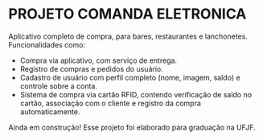 # PROJETO COMANDA ELETRONICA

Aplicativo completo de compra, para bares, restaurantes e lanchonetes.
Funcionalidades como:
- Compra via aplicativo, com serviço de entrega.
- Registro de compras e pedidos do usuário.
- Cadastro de usuário com perfil completo (nome, imagem, saldo) e controle sobre a conta.
- Sistema de compra via cartão RFID, contendo verificação de saldo no cartão, associação com o cliente e registro da compra automaticamente.

Ainda em construção!
Esse projeto foi elaborado para graduação na UFJF.
